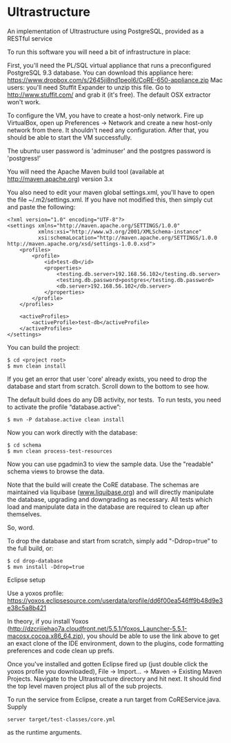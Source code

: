 Ultrastructure
==============

An implementation of Ultrastructure using PostgreSQL, provided as a RESTful service

To run this software you will need a bit of infrastructure in place:

First, you'll need the PL/SQL virtual appliance that runs a preconfigured PostgreSQL 9.3 database.
You can download this appliance here: https://www.dropbox.com/s/2645ji8nd1peol6/CoRE-650-appliance.zip
Mac users: you'll need Stuffit Expander to unzip this file. Go to http://www.stuffit.com/ and grab it (it's free). The default OSX extractor won't work.

To configure the VM, you have to create a host-only network. Fire up VirtualBox, open up Preferences -> Network and create a new host-only network from there. It shouldn't need any configuration. After that, you should be able to start the VM successfully. 

The ubuntu user password is 'adminuser' and the postgres password is 'postgress!'
    
You will need the Apache Maven build tool (available at http://maven.apache.org) version 3.x


You also need to edit your maven global settings.xml, you'll have to open the file ~/.m2/settings.xml.  If
you have not modified this, then simply cut and paste the following:

    <?xml version="1.0" encoding="UTF-8"?>
    <settings xmlns="http://maven.apache.org/SETTINGS/1.0.0"
              xmlns:xsi="http://www.w3.org/2001/XMLSchema-instance"
              xsi:schemaLocation="http://maven.apache.org/SETTINGS/1.0.0 http://maven.apache.org/xsd/settings-1.0.0.xsd">
        <profiles>
            <profile>
                <id>test-db</id>
                <properties>
                    <testing.db.server>192.168.56.102</testing.db.server>
                    <testing.db.password>postgres</testing.db.password>
                    <db.server>192.168.56.102</db.server>
                </properties>
            </profile>
        </profiles>
        
        <activeProfiles>
            <activeProfile>test-db</activeProfile>
        </activeProfiles>
    </settings>

You can build the project:

    $ cd <project root>
    $ mvn clean install

If you get an error that user 'core' already exists, you need to drop the database and start from scratch. Scroll down to the bottom to see how.

The default build does do any DB activity, nor tests.  To run tests, you need to activate the profile “database.active”:

    $ mvn -P database.active clean install

Now you can work directly with the database:

    $ cd schema
    $ mvn clean process-test-resources

Now you can use pgadmin3 to view the sample data.  Use the "readable" schema views to browse the data.

Note that the build will create the CoRE database.  The schemas are maintained via liquibase (www.liquibase.org)
and will directly manipulate the database, upgrading and downgrading as necessary.  All tests
which load and manipulate data in the database are required to clean up after themselves.

So, word.

To drop the database and start from scratch, simply add "-Ddrop=true" to the full build, or:

    $ cd drop-database
    $ mvn install -Ddrop=true
    
Eclipse setup

Use a yoxos profile: https://yoxos.eclipsesource.com/userdata/profile/dd6f00ea546ff9b48d9e3e38c5a8b421

In theory, if you install Yoxos (http://dzcriijehao7a.cloudfront.net/5.5.1/Yoxos_Launcher-5.5.1-macosx.cocoa.x86_64.zip), you should be able to use the link above to get an exact clone of the IDE environment, down to the plugins, code formatting preferences and code clean up prefs.

Once you've installed and gotten Eclipse fired up (just double click the yoxos profile you downloaded), File -> Import... -> Maven -> Existing Maven Projects. Navigate to the Ultrastructure directory and hit next. It should find the top level maven project plus all of the sub projects.

To run the service from Eclipse, create a run target from CoREService.java. Supply 
    
    server target/test-classes/core.yml 
    
as the runtime arguments.
